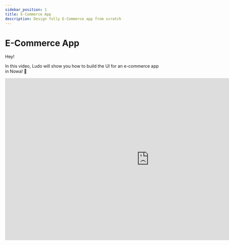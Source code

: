 ```yaml
---
sidebar_position: 1
title: E-Commerce App
description: Design fully E-Commerce app from scratch
---
```


# E-Commerce App

Hey!

In this video, Ludo will show you how to build the UI for an e-commerce app in Nowa! 🛒


<iframe width="939" height="528" src="https://www.youtube.com/embed/Qp-3ylrUOJk" title="Design an E-Commerce app in Nowa!" frameborder="0" allow="accelerometer; autoplay; clipboard-write; encrypted-media; gyroscope; picture-in-picture; web-share" referrerpolicy="strict-origin-when-cross-origin" allowfullscreen></iframe>